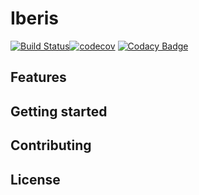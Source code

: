 # Iberis
[![Build Status](https://dev.azure.com/namjug-kim/iberis/_apis/build/status/namjug-kim.iberis?branchName=develop)](https://dev.azure.com/namjug-kim/iberis/_build/latest?definitionId=1?branchName=master)[![codecov](https://codecov.io/gh/namjug-kim/iberis/branch/develop/graph/badge.svg?token=kqH2Sg1uwz)](https://codecov.io/gh/namjug-kim/iberis) [![Codacy Badge](https://api.codacy.com/project/badge/Grade/4572232ffdf747bfbc62e1ca0cc3f99c)](https://www.codacy.com?utm_source=github.com&amp;utm_medium=referral&amp;utm_content=namjug-kim/iberis&amp;utm_campaign=Badge_Grade)

## Features

## Getting started

## Contributing

## License
